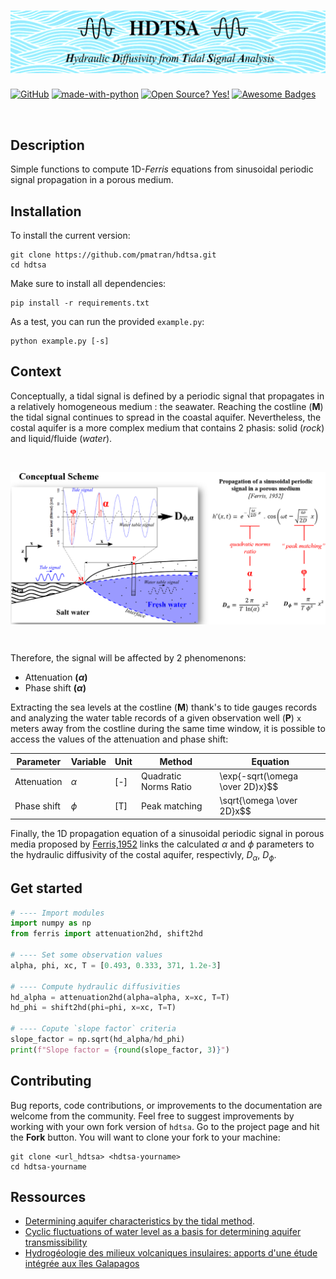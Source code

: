 
<h1 align="center">
<img src="assets/title_banner.png">
</h1>


[![GitHub](https://badgen.net/badge/icon/github?icon=github&label)](https://github.com)
[![made-with-python](https://img.shields.io/badge/Made%20with-Python-1f425f.svg)](https://www.python.org/)
[![Open Source? Yes!](https://badgen.net/badge/Open%20Source%20%3F/Yes%21/blue?icon=github)](https://github.com/Naereen/badges/)
[![Awesome Badges](https://img.shields.io/badge/badges-awesome-green.svg)](https://github.com/Naereen/badges)

<br>

Description
-----------------------------------------------
Simple functions to compute 1D-_Ferris_ equations from sinusoidal periodic signal propagation in a porous medium.


Installation
------------------------------------------------
To install the current version:

```shell
git clone https://github.com/pmatran/hdtsa.git
cd hdtsa
```

Make sure to install all dependencies:

```shell
pip install -r requirements.txt
```

As a test, you can run the provided `example.py`:

```shell
python example.py [-s]
```


Context
-----------------------------------------------
Conceptually, a tidal signal is defined by a periodic signal that propagates in a relatively homogeneous medium : the seawater. Reaching the costline (**M**) the tidal signal continues to spread in the coastal aquifer. Nevertheless, the costal aquifer is a more complex medium that contains 2 phasis: solid (_rock_) and liquid/fluide (_water_).

<br>
<p align="center">
<img src="assets/conceptual_scheme.png"  align="center">
</p>
<br>

Therefore, the signal will be affected by 2 phenomenons:
- Attenuation **($\alpha$)**
- Phase shift **($\alpha$)**

Extracting the sea levels at the costline (**M**) thank's to tide gauges records and analyzing the water table records of a given observation well (**P**) `x`  meters away from the costline during the same time window, it is possible to access the values of the attenuation and phase shift:


| Parameter   | Variable | Unit | Method                | Equation                        |
|-------------|----------|------|-----------------------|---------------------------------|
| Attenuation | $\alpha$ | [-]  | Quadratic Norms Ratio | \exp{-sqrt(\omega \over 2D)x}$$ |
| Phase shift | $\phi$   | [T]  | Peak matching         | \sqrt{\omega \over 2D}x$$        |


Finally, the 1D propagation equation of a sinusoidal periodic signal in porous media proposed by [Ferris,1952](https://pubs.er.usgs.gov/publication/70133368) links the calculated $\alpha$ and $\phi$ parameters to the hydraulic diffusivity of the costal aquifer, respectivly, $D_{\alpha}$, $D_{\phi}$.


Get started
-----------------------------------------------

```python
# ---- Import modules
import numpy as np
from ferris import attenuation2hd, shift2hd

# ---- Set some observation values
alpha, phi, xc, T = [0.493, 0.333, 371, 1.2e-3]

# ---- Compute hydraulic diffusivities
hd_alpha = attenuation2hd(alpha=alpha, x=xc, T=T)
hd_phi = shift2hd(phi=phi, x=xc, T=T)

# ---- Copute `slope factor` criteria
slope_factor = np.sqrt(hd_alpha/hd_phi)
print(f"Slope factor = {round(slope_factor, 3)}")

```


Contributing
------------------------------------------------
Bug reports, code contributions, or improvements to the documentation are welcome from the community. 
Feel free to suggest improvements by working with your own fork version of `hdtsa`. Go to the project page and hit the **Fork** button.
You will want to clone your fork to your machine:

```shell
git clone <url_hdtsa> <hdtsa-yourname>
cd hdtsa-yourname
```


Ressources
-----------------------------------------------
+ [Determining aquifer characteristics by the tidal method](https://agupubs.onlinelibrary.wiley.com/doi/abs/10.1029/WR005i005p01023).
+ [Cyclic fluctuations of water level as a basis for determining aquifer transmissibility](https://pubs.er.usgs.gov/publication/70133368)
+ [Hydrogéologie des milieux volcaniques insulaires: apports d'une étude intégrée aux îles Galapagos](https://tel.archives-ouvertes.fr/tel-00747313)
